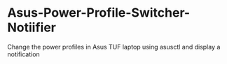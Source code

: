 # Asus-Power-Profile-Switcher-Notiifier
Change the power profiles in Asus TUF laptop using asusctl and display a notification
